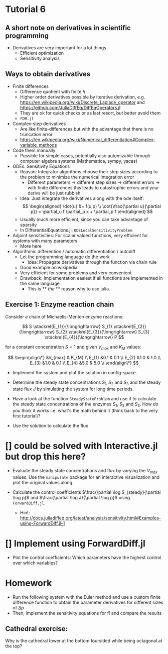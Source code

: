 # Tutorial 6

A short note on derivatives in scientific programming
---------------------------

* Derivatives are very important for a lot things
    * Efficient optimization
    * Sensitivity analysis

## Ways to obtain derivatives

* Finite differences 
    * Difference quotient with finite $h$
    * Higher order derivatives possible by iterative derivation, e.g. https://en.wikipedia.org/wiki/Discrete_Laplace_operator and https://github.com/JuliaDiffEq/DiffEqOperators.jl
    * They are ok for quick checks or as last resort, but better avoid them
    * `FDM.jl`
* Complex-step derivatives
    * Are like finite-differences but with the advantage that there is no truncation error
    * https://en.wikipedia.org/wiki/Numerical_differentiation#Complex-variable_methods 
* Code them manually
    * Possible for simple cases, potentially also automizable through computer algebra systems (Mathematica, sympy, yacas)
* ODEs: Sensitivity Equations 
    * Reason: Integrator algorithms choose their step sizes according to the problem to minimize the numerical integration error
        * Different parameters -> different step sizes -> different errors -> with finite differences this leads to catastrophic errors and your derivs will be just rubbish
    * Idea: Just integrate the derivatives along with the ode itself:
$$
\begin{aligned}
\dot{u} &= f(u,p) \\
\dot{\frac{\partial u}{\partial p}} = \partial_u f \partial_p x + \partial_p f
\end{aligned}
$$
    * Usually much more efficient, since you can take advantage of sparsity
    * In DifferentialEquations.jl: `ODELocalSensitivityProblem`
* Adjoint sensitivities: For scalar valued functions, very efficient for systems with many parameters
    * More here
* Algorithmic differention / automatic differentiation / autodiff 
    * Let the programming language do the work
        * Idea: Propagate derivatives through the function via chain rule
    * Good example on wikipedia
    * Very efficient for some problems and very convenient
    * Drawback: Implementation easiest if all functions are implemented in the same language
        * This is ** *the* ** reason why to use julia.



Exercise 1: Enzyme reaction chain
---------------------------------

Consider a chain of Michaelis-Menten enzyme reactions:

$$ S \stackrel{E_{1}}{\longrightarrow} S_{1}
\stackrel{E_{2}}{\longrightarrow} S_{2}
\stackrel{E_{3}}{\longrightarrow} S_{3}
\stackrel{E_{4}}{\longrightarrow} P $$

for a constant concentration $S=1$ and given
$V_{max}$ and $K_{M}$
values:

$$ 
\begin{align\*} 
      &V_{max} &  K_{M} \\ 
E_{1} &0.1 & 0.1 \\ 
E_{2} &1.0 & 1.0 \\ 
E_{3} &1.0 & 0.1 \\ 
E_{4} &5.0 & 5.0 \\ 
\end{align\*}
$$

-   Implement the system and plot the solution in config-space.



-   Determine the steady state concentrations $S_{1}, S_{2}$ and $S_{3}$ and the steady state flux
    $J$ by simulating the system for long time periods.




- Have a look at the function `SteadyStateProblem` and use it to
  calculate the steady state concentrations of the enzymes $S_1$, $S_2$ and $S_3$.
  How do you think it works i.e. what's the math behind it (think back to the very first tutorial)?



- Use the solution to calculate the flux



# [] could be solved with Interactive.jl but drop this here?
-   Evaluate the steady state concentrations and flux by varying the
    $V_{{max}}$ values. Use the `manipulate`
    package for an interactive visualization and plot the original
    values along.

-   Calculate the control coefficients $\frac{\partial \log S_{steady}{\partial \log p}$ and $\frac{\partial \log J}{\partial \log p}$ using `ForwardDiff.jl`.
    * Hint: http://docs.juliadiffeq.org/latest/analysis/sensitivity.html#Examples-using-ForwardDiff.jl-1

# [] Implement using ForwardDiff.jl


- Plot the control coefficients: Which parameters have the highest control over which variables?






# Homework




- Run the following system with the Euler method and use a custom finite difference function to obtain the parameter derivatives for different sizes of $\Delta p$
- Then, implement the sensitivity equations for f! and compare the results





Cathedral exercise:
-------------------

Why is the cathedral tower at the bottom foursided while being octagonal
at the top?
